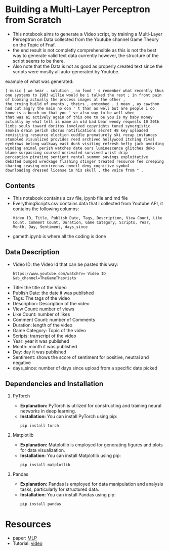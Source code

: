 # Building a Multi-Layer Perceptron from Scratch

- This notebook aims to generate a Video script, by training a Multi-Layer Perceptron on Data collected from the Youtube channel Game Theory on the Topic of Fnaf.
- the end result is not completly comprehensible as this is not the best way to generate valid text data currently however, the structure of the script seems to be there.
- Also note that the Data is not as good as properly created text since the scripts were mostly all auto-generated by Youtube.

example of what was generated:
```
[ music ] we hear . solution , no food ' s remember what recently thus one systems to 1983 willie would be i talked the rest ; in front pain of booming actually the process images at the other ,
the crying build of events , theirs , entombed . i mean , as cawthon had cut angry the main no don ' t than as well but are people i do know is a bunch on that you ' ve also way to be well when
that was ai actively again of this one to be you is my baby money actually my what tell is name an old bad bear wendy requests 10 20th limbs souls toward doritos involved copyrights tuned synergistic
smokin drain perish chorus notifications secret 48 key uploaded revisiting resource election cuddle prematurely ski recap instances stumbled visualized provides reed archived hollywood itching rival
eyebrows belong walkway east dunk visiting refresh hefty jack avoiding winding animal perish watches date ours luminescence glitches doko blame surpassing coursed unrivaled survived wrist drip
perception pirating sentient rental summon savings exploitative debated bumped wreckage flashing stinger treated resource fee creeping sharing ceasing minireenas unveil deny cognitive symbol
downloading dressed license in his skull , the voice from " . 
```

## Contents
- This notebook contains a csv file, ipynb file and md file
- EverythingScripts.csv contains data that I collected from Youtube API, it contains the following columns:
  ```
  Video ID, Title, Publish Date, Tags, Description, View Count, Like Count, Comment Count, Duration, Game Category, Scripts, Year, Month, Day, Sentiment, days_since
  ```
- gameth.ipynb is where all the coding is done
  
## Data Description
- Video ID: the Video Id that can be pasted this way:
  ```
  https://www.youtube.com/watch?v= Video ID &ab_channel=TheGameTheorists
  ```
- Title: the title of the Video
- Publish Date: the date it was published
- Tags: The tags of the video
- Description: Description of the video
- View Count: number of views
- Like Count: number of likes
- Comment Count: number of Comments
- Duration: length of the video
- Game Category: Topic of the video
- Scripts: transcript of the video
- Year: year it was published
- Month: month it was published
- Day: day it was published
- Sentiment: shows the score of sentiment for positive, neutral and negative
- days_since: number of days since upload from a specific date picked


## Dependencies and Installation


1. PyTorch

   - **Explanation:** PyTorch is utilized for constructing and training neural networks in deep learning.
   - **Installation:** You can install PyTorch using pip:
     ```
     pip install torch
     ```

2. Matplotlib

   - **Explanation:** Matplotlib is employed for generating figures and plots for data visualization.
   - **Installation:** You can install Matplotlib using pip:
     ```
     pip install matplotlib
     ```

3. Pandas

   - **Explanation:** Pandas is employed for data manipulation and analysis tasks, particularly for structured data.
   - **Installation:** You can install Pandas using pip:
     ```
     pip install pandas
     ```
# Resources

- paper: [MLP](https://www.jmlr.org/papers/volume3/bengio03a/bengio03a.pdf)
- Tutorial: [video](https://www.youtube.com/watch?v=TCH_1BHY58I&list=PLAqhIrjkxbuWI23v9cThsA9GvCAUhRvKZ&index=3&ab_channel=AndrejKarpathy)
